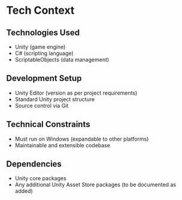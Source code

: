 # Tech Context

## Technologies Used
- Unity (game engine)
- C# (scripting language)
- ScriptableObjects (data management)

## Development Setup
- Unity Editor (version as per project requirements)
- Standard Unity project structure
- Source control via Git

## Technical Constraints
- Must run on Windows (expandable to other platforms)
- Maintainable and extensible codebase

## Dependencies
- Unity core packages
- Any additional Unity Asset Store packages (to be documented as added) 